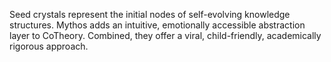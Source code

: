 Seed crystals represent the initial nodes of self-evolving knowledge structures.
Mythos adds an intuitive, emotionally accessible abstraction layer to CoTheory.
Combined, they offer a viral, child-friendly, academically rigorous approach.